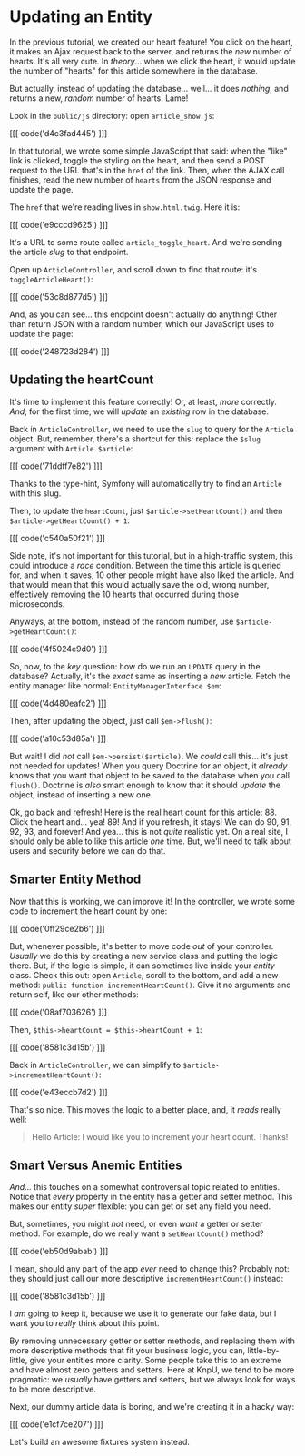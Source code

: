 # Updating an Entity

In the previous tutorial, we created our heart feature! You click on the heart, it
makes an Ajax request back to the server, and returns the *new* number of hearts.
It's all very cute. In *theory*... when we click the heart, it would update the
number of "hearts" for this article somewhere in the database.

But actually, instead of updating the database... well... it does *nothing*, and
returns a new, *random* number of hearts. Lame!

Look in the `public/js` directory: open `article_show.js`:

[[[ code('d4c3fad445') ]]]

In that tutorial, we wrote some simple JavaScript that said: when the "like" link
is clicked, toggle the styling on the heart, and then send a POST request to the URL
that's in the `href` of the link. Then, when the AJAX call finishes, read the new
number of `hearts` from the JSON response and update the page.

The `href` that we're reading lives in `show.html.twig`. Here it is:

[[[ code('e9cccd9625') ]]]

It's a URL to some route called `article_toggle_heart`. And we're sending the article
*slug* to that endpoint.

Open up `ArticleController`, and scroll down to find that route: it's `toggleArticleHeart()`:

[[[ code('53c8d877d5') ]]]

And, as you can see... this endpoint doesn't actually do anything! Other than return
JSON with a random number, which our JavaScript uses to update the page:

[[[ code('248723d284') ]]]

## Updating the heartCount

It's time to implement this feature correctly! Or, at least, *more* correctly.
*And*, for the first time, we will *update* an *existing* row in the database.

Back in `ArticleController`, we need to use the `slug` to query for the `Article`
object. But, remember, there's a shortcut for this: replace the `$slug` argument
with `Article $article`:

[[[ code('71ddff7e82') ]]]

Thanks to the type-hint, Symfony will automatically try to find an `Article`
with this slug.

Then, to update the `heartCount`, just `$article->setHeartCount()` and then
`$article->getHeartCount() + 1`:

[[[ code('c540a50f21') ]]]

Side note, it's not important for this tutorial, but in a high-traffic system,
this could introduce a *race* condition. Between the time this article is queried for,
and when it saves, 10 other people might have also liked the article. And that would
mean that this would actually save the old, wrong number, effectively removing
the 10 hearts that occurred during those microseconds.

Anyways, at the bottom, instead of the random number, use `$article->getHeartCount()`:

[[[ code('4f5024e9d0') ]]]

So, now, to the *key* question: how do we run an `UPDATE` query in the database?
Actually, it's the *exact* same as inserting a *new* article. Fetch the entity
manager like normal: `EntityManagerInterface $em`:

[[[ code('4d480eafc2') ]]]

Then, after updating the object, just call `$em->flush()`:

[[[ code('a10c53d85a') ]]]

But wait! I did *not* call `$em->persist($article)`. We *could* call this...
it's just not needed for updates! When you query Doctrine for an object, it *already*
knows that you want that object to be saved to the database when you call `flush()`.
Doctrine is *also* smart enough to know that it should *update* the object, instead
of inserting a new one.

Ok, go back and refresh! Here is the real heart count for this article: 88. Click
the heart and... yea! 89! And if you refresh, it stays! We can do 90, 91, 92, 93,
and forever! And yea... this is not *quite* realistic yet. On a real site, I should
only be able to like this article *one* time. But, we'll need to talk about users
and security before we can do that.

## Smarter Entity Method

Now that this is working, we can improve it! In the controller, we wrote some code
to increment the heart count by one:

[[[ code('0ff29ce2b6') ]]]

But, whenever possible, it's better to move code *out* of your controller. *Usually*
we do this by creating a new service class and putting the logic there. But, if the logic
is simple, it can sometimes live inside your *entity* class. Check this out: open `Article`,
scroll to the bottom, and add a new method: `public function incrementHeartCount()`.
Give it no arguments and return self, like our other methods:

[[[ code('08af703626') ]]]

Then, `$this->heartCount = $this->heartCount + 1`:

[[[ code('8581c3d15b') ]]]

Back in `ArticleController`, we can simplify to `$article->incrementHeartCount()`:

[[[ code('e43eccb7d2') ]]]

That's so nice. This moves the logic to a better place, and, it *reads* really
well: 

> Hello Article: I would like you to increment your heart count. Thanks!

## Smart Versus Anemic Entities

*And*... this touches on a somewhat controversial topic related to entities. Notice
that *every* property in the entity has a getter and setter method. This makes
our entity *super* flexible: you can get or set any field you need.

But, sometimes, you might *not* need, or even *want* a getter or setter method.
For example, do we really want a `setHeartCount()` method?

[[[ code('eb50d9abab') ]]]

I mean, should any part of the app *ever* need to change this? Probably not:
they should just call our more descriptive `incrementHeartCount()` instead:

[[[ code('8581c3d15b') ]]]

I *am* going to keep it, because we use it to generate our fake data, but I
want you to *really* think about this point.

By removing unnecessary getter or setter methods, and replacing them with more
descriptive methods that fit your business logic, you can, little-by-little, give
your entities more clarity. Some people take this to an extreme and have almost
zero getters and setters. Here at KnpU, we tend to be more pragmatic: we *usually*
have getters and setters, but we always look for ways to be more descriptive.

Next, our dummy article data is boring, and we're creating it in a hacky way:

[[[ code('e1cf7ce207') ]]]

Let's build an awesome fixtures system instead.
